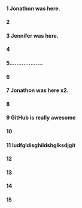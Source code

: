 #### 1 Jonathon was here.
#### 2
#### 3 Jennifer was here.
#### 4
#### 5...................
#### 6
#### 7 Jonathon was here x2.
#### 8
#### 9 GitHub is really awesome
#### 10
#### 11 ludfgldisghildshglksdjgit 
#### 12
#### 13
#### 14
#### 15